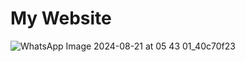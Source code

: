 # My Website


![WhatsApp Image 2024-08-21 at 05 43 01_40c70f23](https://github.com/user-attachments/assets/fd4f574f-29d3-4f4c-a7a1-2dbe4dd2ea6d)
